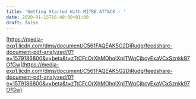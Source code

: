 ```yaml
---
title: 'Getting Started With MITRE ATT&CK - '
date: 2020-01-15T16:49:00+01:00
draft: false
---
```


[https://media-exp1.licdn.com/dms/document/C561FAQEAK5G2DiRudg/feedshare-document-pdf-analyzed/0?e=1579186800&v=beta&t=zTtCFcOrXhMOhqlXpITWqCjbcyExaVCxSznkk97OfGw](https://media-exp1.licdn.com/dms/document/C561FAQEAK5G2DiRudg/feedshare-document-pdf-analyzed/0?e=1579186800&v=beta&t=zTtCFcOrXhMOhqlXpITWqCjbcyExaVCxSznkk97OfGw)